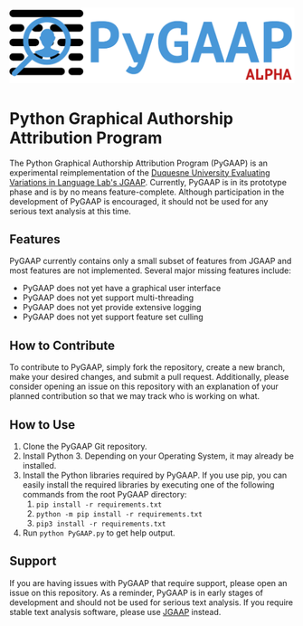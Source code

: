 # ![PyGAAP](logo.png)
# Python Graphical Authorship Attribution Program
The Python Graphical Authorship Attribution Program (PyGAAP) is an experimental reimplementation of the [Duquesne University Evaluating Variations in Language Lab's JGAAP](https://github.com/evllabs/JGAAP). Currently, PyGAAP is in its prototype phase and is by no means feature-complete. Although participation in the development of PyGAAP is encouraged, it should not be used for any serious text analysis at this time.


## Features
PyGAAP currently contains only a small subset of features from JGAAP and most features are not implemented. Several major missing features include:
* PyGAAP does not yet have a graphical user interface
* PyGAAP does not yet support multi-threading
* PyGAAP does not yet provide extensive logging
* PyGAAP does not yet support feature set culling

## How to Contribute
To contribute to PyGAAP, simply fork the repository, create a new branch, make your desired changes, and submit a pull request. Additionally, please consider opening an issue on this repository with an explanation of your planned contribution so that we may track who is working on what.

## How to Use
1. Clone the PyGAAP Git repository.
2. Install Python 3. Depending on your Operating System, it may already be installed.
3. Install the Python libraries required by PyGAAP. If you use pip, you can easily install the required libraries by executing one of the following commands from the root PyGAAP directory:
    1. `pip install -r requirements.txt`
    2. `python -m pip install -r requirements.txt`
	3. `pip3 install -r requirements.txt`
4. Run `python PyGAAP.py` to get help output.

## Support
If you are having issues with PyGAAP that require support, please open an issue on this repository. As a reminder, PyGAAP is in early stages of development and should not be used for serious text analysis. If you require stable text analysis software, please use [JGAAP](https://github.com/evllabs/JGAAP) instead.

